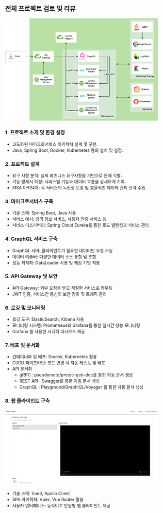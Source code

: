 ## 전체 프로젝트 검토 및 리뷰
![CH02_01. 요구 사항 분석 및 기능 명세 작성.png](CH02_01.%20%EC%9A%94%EA%B5%AC%20%EC%82%AC%ED%95%AD%20%EB%B6%84%EC%84%9D%20%EB%B0%8F%20%EA%B8%B0%EB%8A%A5%20%EB%AA%85%EC%84%B8%20%EC%9E%91%EC%84%B1.png)
### 1. 프로젝트 소개 및 환경 설정
- 고도화된 마이크로서비스 아키텍처 설계 및 구현.
- Java, Spring Boot, Docker, Kubernetes 등의 설치 및 설정.

### 2. 프로젝트 설계
- 요구 사항 분석: 실제 비즈니스 요구사항을 기반으로 문제 식별.
- 기능 명세서 작성: 서비스별 기능과 데이터 흐름을 상세하게 기록.
- MSA 아키텍처: 각 서비스의 독립성 보장 및 효율적인 데이터 관리 전략 수립.

### 3. 마이크로서비스 구축
- 기술 스택: Spring Boot, Java 사용
- 서비스 예시: 강의 정보 서비스, 사용자 인증 서비스 등
- 서비스 디스커버리: Spring Cloud Eureka를 통한 로드 밸런싱과 서비스 관리

### 4. GraphQL 서비스 구축
- GraphQL 서버: 클라이언트가 필요한 데이터만 요청 가능
- 데이터 리졸버: 다양한 데이터 소스 통합 및 조합
- 성능 최적화: DataLoader 사용 및 캐싱 기법 적용

### 5. API Gateway 및 보안
- API Gateway: 외부 요청을 받고 적절한 서비스로 라우팅
- JWT 인증, 서비스간 통신의 보안 강화 및 트래픽 관리

### 6. 로깅 및 모니터링
- 로깅 도구: ElasticSearch, Kibana 사용
- 모니터링 시스템: Prometheus와 Grafana를 통한 실시간 성능 모니터링
- Grafana 를 사용한 시각적 대시보드 제공

### 7. 배포 및 문서화
- 컨테이너화 및 배포: Docker, Kubernetes 활용
- CI/CD 파이프라인: 코드 변경 시 자동 테스트 및 배포
- API 문서화
  - gRPC : pseudomuto/protoc-gen-doc를 통한 자동 문서 생성
  - REST API : Swagger를 통한 자동 문서 생성
  - GraphQL : Playground/GraphiQL/Voyager 를 통한 자동 문서 생성

### 8. 웹 클라이언트 구축
![CH13_01. 전체 프로젝트 검토 및 리뷰-1.png](CH13_01.%20%EC%A0%84%EC%B2%B4%20%ED%94%84%EB%A1%9C%EC%A0%9D%ED%8A%B8%20%EA%B2%80%ED%86%A0%20%EB%B0%8F%20%EB%A6%AC%EB%B7%B0-1.png)
- 기술 스택: Vue3, Apollo Client
- SPA 아키텍처: Vuex, Vue Router 활용
- 사용자 인터페이스: 동적이고 반응형 웹 클라이언트 제공

